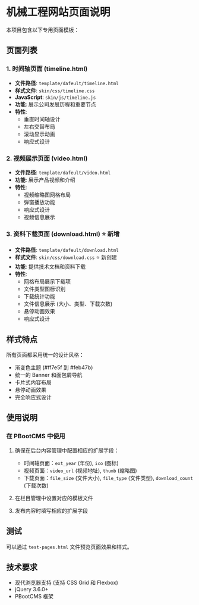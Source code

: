 # 机械工程网站页面说明

本项目包含以下专用页面模板：

## 页面列表

### 1. 时间轴页面 (timeline.html)
- **文件路径**: `template/dafeult/timeline.html`
- **样式文件**: `skin/css/timeline.css`
- **JavaScript**: `skin/js/timeline.js`
- **功能**: 展示公司发展历程和重要节点
- **特性**: 
  - 垂直时间轴设计
  - 左右交替布局
  - 滚动显示动画
  - 响应式设计

### 2. 视频展示页面 (video.html)
- **文件路径**: `template/dafeult/video.html`
- **功能**: 展示产品视频和介绍
- **特性**:
  - 视频缩略图网格布局
  - 弹窗播放功能
  - 响应式设计
  - 视频信息展示

### 3. 资料下载页面 (download.html) ⭐ 新增
- **文件路径**: `template/dafeult/download.html`
- **样式文件**: `skin/css/download.css` ⭐ 新创建
- **功能**: 提供技术文档和资料下载
- **特性**:
  - 网格布局展示下载项
  - 文件类型图标识别
  - 下载统计功能
  - 文件信息展示 (大小、类型、下载次数)
  - 悬停动画效果
  - 响应式设计

## 样式特点

所有页面都采用统一的设计风格：
- 渐变色主题 (#ff7e5f 到 #feb47b)
- 统一的 Banner 和面包屑导航
- 卡片式内容布局
- 悬停动画效果
- 完全响应式设计

## 使用说明

### 在 PBootCMS 中使用

1. 确保在后台内容管理中配置相应的扩展字段：
   - 时间轴页面：`ext_year` (年份), `ico` (图标)
   - 视频页面：`video_url` (视频地址), `thumb` (缩略图)
   - 下载页面：`file_size` (文件大小), `file_type` (文件类型), `download_count` (下载次数)

2. 在栏目管理中设置对应的模板文件

3. 发布内容时填写相应的扩展字段

## 测试

可以通过 `test-pages.html` 文件预览页面效果和样式。

## 技术要求

- 现代浏览器支持 (支持 CSS Grid 和 Flexbox)
- jQuery 3.6.0+
- PBootCMS 框架